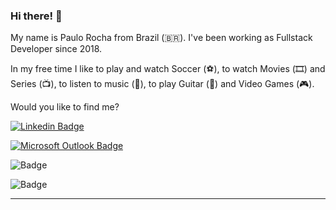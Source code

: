 ### Hi there! 👋

My name is Paulo Rocha from Brazil (🇧🇷). I've been working as Fullstack Developer since 2018.

In my free time I like to play and watch Soccer (⚽️), to watch Movies (🎞️) and Series (📺), to listen to music (🎵), to play Guitar (🎸) and Video Games (🎮).

Would you like to find me?

[![Linkedin Badge](https://img.shields.io/badge/-Paulo%20Rocha-blue?style=flat-square&logo=Linkedin&logoColor=white&link=https://www.linkedin.com/in/paulo-rocha-b8556980)](https://www.linkedin.com/in/paulo-rocha-b8556980)

[![Microsoft Outlook Badge](https://img.shields.io/badge/-pauloroberto_consultor@hotmail.com-blue?style=flat-square&logo=microsoftoutlook&logoColor=white&link=mailto:pauloroberto_consultor@hotmail.com)](mailto:pauloroberto_consultor@hotmail.com)

![Badge](https://img.shields.io/badge/Outlook-pauloroberto_consultor@htomail.com-%237159c1?style=for-the-badge&logo=outlook)

![Badge](https://img.shields.io/badge/Outlook-pauloroberto_consultor@htomail.com-%0078D4?style=for-the-badge&logo=Outlook)

____
<!--
[![Paulo's github stats](https://github-readme-stats.vercel.app/api?username=paulo-rocha-b8556980&theme=dark&show_icons=true&count_private=true)](https://github.com/paulo-rocha-b8556980)
-->

<!--
**paulorochadev/paulorochadev** is a ✨ _special_ ✨ repository because its `README.md` (this file) appears on your GitHub profile.

Here are some ideas to get you started:

- 🔭 I’m currently working on ...
- 🌱 I’m currently learning ...
- 👯 I’m looking to collaborate on ...
- 🤔 I’m looking for help with ...
- 💬 Ask me about ...
- 📫 How to reach me: ...
- 😄 Pronouns: ...
- ⚡ Fun fact: ...
-->
